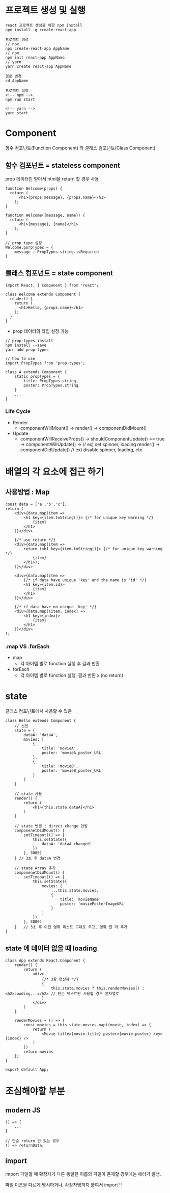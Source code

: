 # 프로젝트 생성 및 실행
```
react 프로젝트 생성을 위한 npm install
npm install -g create-react-app

프로젝트 생성
// npx
npx create-react-app AppName
// npm
npm init react-app AppName
// yarn
yarn create react-app AppName

경로 변경
cd AppName

프로젝트 실행
<!-- npm -->
npm run start

<!-- yarn -->
yarn start
```

# Component

함수 컴포넌트(Function Component) 와 클래스 컴포넌트(Class Component)

## 함수 컴포넌트 = stateless component

prop 데이터만 받아서 html을 return 할 경우 사용

```
function Welcome(props) {
  return (
      <h1>{props.message}, {props.name}</h1>
    );
}

function Welcome({message, name}) {
  return (
      <h1>{message}, {name}</h1>
    );
}

// prop type 설정
Welcome.porpTypes = {
    message : PropTypes.string.isRequired
}
```

## 클래스 컴포넌트 = state component
```
import React, { Component } from "react";

class Welcome extends Component {
  render() {
    return (
      <h1>Hello, {props.name}</h1>
    );
  }
}
```

- prop 데이터의 타입 설정 가능
```
// prop-types install
npm install --save
yarn add prop-types

// how to use
import PropTypes from 'prop-types';

class A extends Component {
    static propTypes = {
        title: PropTypes.string,
        poster: PropTypes.string
    }
    ...
}
```

### Life Cycle
- Render
    - componentWillMount() -> render() -> componentDidMount()
- Update
    - componentWillReceiveProps() -> 
        shouldComponentUpdate() == true -> 
        componentWillUpdate() -> // ex) set spinner, loading
        render() -> 
        componentDidUpdate() // ex) disable spinner, loading, etx


# 배열의 각 요소에 접근 하기

## 사용방법 : Map

```
const data = ['a','b','c'];
return (
    <div>{data.map(item => 
        <h1 key={item.toString()}> {/* for unique key warning */}
            {item}
        </h1>
    )}</div>

    {/* use return */}
    <div>{data.map(item => 
        return (<h1 key={item.toString()}> {/* for unique key warning */}
            {item}
        </h1>);
    )}</div>

    <div>{data.map(item => 
        {/* if data have unique 'key' and the name is 'id' */}
        <h1 key={item.id}>
            {item}
        </h1>
    )}</div>

    {/* if data have no unique 'key' */}
    <div>{data.map((item, index) => 
        <h1 key={index}>
            {item}
        </h1>
    )}</div>
);
```

### .map VS .forEach

- map
    - 각 아이템 별로 function 실행 후 결과 반환
- forEach
    - 각 아이템 별로 function 실행, 결과 반환 x (no return)

# state

클래스 컴포넌트에서 사용할 수 있음

```
class Hello extends Component {
    // 선언
    state = {
        dataA: 'dataA',
        movies: [
            {
                title: 'movieA',
                poster: 'movieA_poster_URL'
            },
            {
                title: 'movieB',
                poster: 'movieB_poster_URL'
            }
        ]
    }

    // state 사용
    render() {
        return (
            <h1>{this.state.dataA}</h1>
        )
    }

    // state 변경 : direct change 안됨
    componenetDidMount() {
        setTimeout(() => {
            this.setState({
                dataA: 'dataA changed'
            })
        }, 3000)
    } // 3초 후 dataA 변경

    // state Array 추가
    componenetDidMount() {
        setTimeout(() => {
            this.setState({
                movies: [
                    ...this.state.movies,
                    {
                        title: 'movieName'
                        poster: 'moviePosterImageURL'
                    }
                ]
            })
        }, 3000)
    }   // 3초 후 이전 영화 리스트 그대로 두고, 영화 한 개 추가
}
```

## state 에 데이터 없을 때 loading
```
class App extends React.Component {
    render() {
        return (
            <div>
                {/* 3항 연산자 */}
                {
                    this.state.movies ? this.renderMovies() : <h2>Loading...</h2> // 단순 텍스트만 사용할 경우 문자열로
                }
            </div>
        )
    }

    renderMovies = () => {
        const movies = this.state.movies.map((movie, index) => {
            return (
                <Movie title={movie.title} poster={movie.poster} key={index} />
            )
        })
        return movies
    };
}

export default App;
```

# 조심해야할 부분

## modern JS
```
() => {
    ...
}

// 단순 return 만 있는 경우
() => returnData;
```

## import

import 파일할 때 확장자가 다른 동일한 이름의 파일이 존재할 경우에는 에러가 발생.

파일 이름을 다르게 명시하거나, 확장자명까지 붙여서 import !!
